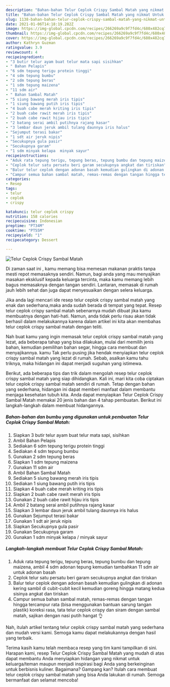 ```yaml
---
description: "Bahan-bahan Telur Ceplok Crispy Sambal Matah yang nikmat Untuk Jualan"
title: "Bahan-bahan Telur Ceplok Crispy Sambal Matah yang nikmat Untuk Jualan"
slug: 1138-bahan-bahan-telur-ceplok-crispy-sambal-matah-yang-nikmat-untuk-jualan
date: 2021-01-06T14:18:19.282Z
image: https://img-global.cpcdn.com/recipes/266269a9c9f7fd4c/680x482cq70/telur-ceplok-crispy-sambal-matah-foto-resep-utama.jpg
thumbnail: https://img-global.cpcdn.com/recipes/266269a9c9f7fd4c/680x482cq70/telur-ceplok-crispy-sambal-matah-foto-resep-utama.jpg
cover: https://img-global.cpcdn.com/recipes/266269a9c9f7fd4c/680x482cq70/telur-ceplok-crispy-sambal-matah-foto-resep-utama.jpg
author: Kathryn Guzman
ratingvalue: 3.9
reviewcount: 4
recipeingredient:
- "3 butir telur ayam buat telur mata sapi sisihkan"
- " Bahan Pelapis"
- "6 sdm tepung terigu protein tinggi"
- "4 sdm tepung bumbu"
- "2 sdm tepung beras"
- "1 sdm tepung maizena"
- "11 sdm air"
- " Bahan Sambal Matah"
- "5 siung bawang merah iris tipis"
- "1 siung bawang putih iris tipis"
- "4 buah cabe merah kriting iris tipis"
- "2 buah cabe rawit merah iris tipis"
- "2 buah cabe rawit hijau iris tipis"
- "2 batang serai ambil putihnya rajang kasar"
- "3 lembar daun jeruk ambil tulang daunnya iris halus"
- "Sejumput terasi bakar"
- "1 sdt air jeruk nipis"
- "Secukupnya gula pasir"
- "Secukupnya garam"
- "1 sdm minyak kelapa  minyak sayur"
recipeinstructions:
- "Aduk rata tepung terigu, tepung beras, tepung bumbu dan tepung maizena, ambil 4 sdm adonan tepung kemudian tambahkan 11 sdm air untuk adonan basah"
- "Ceplok telur satu persatu beri garam secukupnya angkat dan tiriskan"
- "Balur telur ceplok dengan adonan basah kemudian gulingkan di adonan kering sambil di cubit-cubit kecil kemudian goreng hingga matang kedua sisinya angkat dan tiriskan"
- "Campur semua bahan sambal matah, remas-remas dengan tangan hingga tercampur rata (bisa menggunakan bantuan sarung tangan plastik) koreksi rasa, tata telur ceplok crispy dan siram dengan sambal matah, sajikan dengan nasi putih hangat 👌"
categories:
- Resep
tags:
- telur
- ceplok
- crispy

katakunci: telur ceplok crispy 
nutrition: 158 calories
recipecuisine: Indonesian
preptime: "PT34M"
cooktime: "PT55M"
recipeyield: "1"
recipecategory: Dessert

---
```



![Telur Ceplok Crispy Sambal Matah](https://img-global.cpcdn.com/recipes/266269a9c9f7fd4c/680x482cq70/telur-ceplok-crispy-sambal-matah-foto-resep-utama.jpg)

Di zaman  saat ini , kamu memang bisa memesan makanan praktis tanpa mesti repot memasaknya sendiri. Namun, bagi anda yang mau menyajikan masakan eksklusif kepada keluarga tercinta, maka kamu memang lebih bagus memasaknya dengan tangan sendiri. Lantaran, memasak di rumah jauh lebih sehat dan juga dapat menyesuaikan dengan selera keluarga.

Jika anda lagi mencari ide resep telur ceplok crispy sambal matah yang enak dan sederhana,maka anda sudah berada di tempat yang tepat. Resep telur ceplok crispy sambal matah  sebenarnya mudah dibuat jika kamu membuatnya dengan hati-hati. Namun, anda tidak perlu risau akan tidak berhasil dalam melakukannya 
karena dalam artikel ini kita akan membahas telur ceplok crispy sambal matah dengan teliti.  



Nah buat kamu yang ingin memasak telur ceplok crispy sambal matah yang lezat, ada beberapa tahap yang bisa dilakukan, mulai dari memilih jenis bahan, kemudian pemilihan bahan segar, hingga cara membuat dan menyajikannya. kamu Tak perlu pusing jika hendak menyiapkan telur ceplok crispy sambal matah yang lezat di rumah. Sebab, asalkan kamu  tahu triknya, maka hidangan ini dapat menjadi suguhan yang istimewa.

Berikut, ada beberapa tips dan trik dalam mengolah resep telur ceplok crispy sambal matah yang siap dihidangkan. Kali ini, mari kita coba ciptakan telur ceplok crispy sambal matah sendiri di rumah. Tetap dengan bahan yang sederhana, hidangan ini dapat memberi manfaat dalam membantu menjaga kesehatan tubuh kita. Anda dapat menyiapkan Telur Ceplok Crispy Sambal Matah memakai 20 jenis bahan dan 4 tahap pembuatan. Berikut ini langkah-langkah dalam membuat hidangannya.

<!--inarticleads1-->

##### Bahan-bahan dan bumbu yang digunakan untuk pembuatan Telur Ceplok Crispy Sambal Matah:

1. Siapkan 3 butir telur ayam buat telur mata sapi, sisihkan
1. Ambil  Bahan Pelapis
1. Sediakan 6 sdm tepung terigu protein tinggi
1. Sediakan 4 sdm tepung bumbu
1. Gunakan 2 sdm tepung beras
1. Siapkan 1 sdm tepung maizena
1. Gunakan 11 sdm air
1. Ambil  Bahan Sambal Matah
1. Sediakan 5 siung bawang merah iris tipis
1. Sediakan 1 siung bawang putih iris tipis
1. Siapkan 4 buah cabe merah kriting iris tipis
1. Siapkan 2 buah cabe rawit merah iris tipis
1. Gunakan 2 buah cabe rawit hijau iris tipis
1. Ambil 2 batang serai ambil putihnya rajang kasar
1. Siapkan 3 lembar daun jeruk ambil tulang daunnya iris halus
1. Gunakan Sejumput terasi bakar
1. Gunakan 1 sdt air jeruk nipis
1. Siapkan Secukupnya gula pasir
1. Gunakan Secukupnya garam
1. Gunakan 1 sdm minyak kelapa / minyak sayur




<!--inarticleads2-->

##### Langkah-langkah membuat Telur Ceplok Crispy Sambal Matah:

1. Aduk rata tepung terigu, tepung beras, tepung bumbu dan tepung maizena, ambil 4 sdm adonan tepung kemudian tambahkan 11 sdm air untuk adonan basah
1. Ceplok telur satu persatu beri garam secukupnya angkat dan tiriskan
1. Balur telur ceplok dengan adonan basah kemudian gulingkan di adonan kering sambil di cubit-cubit kecil kemudian goreng hingga matang kedua sisinya angkat dan tiriskan
1. Campur semua bahan sambal matah, remas-remas dengan tangan hingga tercampur rata (bisa menggunakan bantuan sarung tangan plastik) koreksi rasa, tata telur ceplok crispy dan siram dengan sambal matah, sajikan dengan nasi putih hangat 👌




Nah, itulah artikel tentang  telur ceplok crispy sambal matah  yang sederhana dan mudah versi kami. Semoga kamu dapat melakukannya dengan hasil yang terbaik. 

Terima kasih kamu telah membaca resep yang tim kami tampilkan di sini. Harapan kami, resep  Telur Ceplok Crispy Sambal Matah yang mudah di atas dapat membantu Anda menyiapkan hidangan yang nikmat untuk keluarga/teman maupun menjadi inspirasi bagi Anda yang berkeinginan untuk berbisnis kuliner. Bagaimana? Gampang kan? Itulah cara membuat telur ceplok crispy sambal matah yang bisa Anda lakukan di rumah. Semoga bermanfaat dan selamat mencoba!

